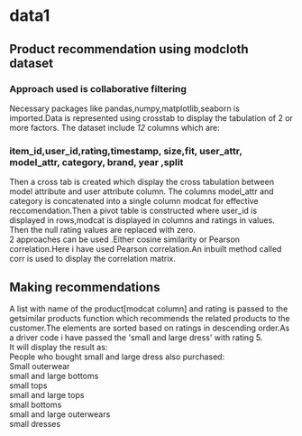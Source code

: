 # data1
## Product recommendation using modcloth dataset
### Approach used is collaborative filtering
Necessary packages like pandas,numpy,matplotlib,seaborn is imported.Data is represented using crosstab to display the tabulation of 2 or more factors.
The dataset include _12_ columns which are:
###  item_id,user_id,rating,timestamp,	size,fit,	user_attr,	model_attr,	category,	brand,	year	,split	
Then a cross  tab is created which display the cross tabulation between model attribute and user attribute column. The columns model_attr and category is concatenated into a single column modcat for effective reccomendation.Then a pivot table is constructed where user_id is displayed in rows,modcat is displayed in columns and ratings in values.
Then the null rating  values are replaced with zero.<br/> 2 approaches can be used .Either cosine similarity or Pearson correlation.Here i have used Pearson correlation.An inbuilt method called corr is used to display the correlation matrix.
## Making recommendations
A list with name of the product[modcat column] and rating is passed to the getsimilar products function which recommends the related products to the customer.The elements are sorted based on ratings in descending order.As a driver code i have passed the 'small and large dress' with rating 5. <br/>
It will display the result as:<br/>
People who bought small and large dress also purchased:<br/>
Small outerwear<br/>
small and large bottoms<br/>
small tops<br/>
small and large tops<br/>
small bottoms<br/>
small and large outerwears<br/>
small dresses


